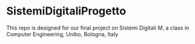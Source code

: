# SistemiDigitaliProgetto
This repo is designed for our final project on Sistemi Digitali M, a class in Computer Engineering, Unibo, Bologna, Italy
